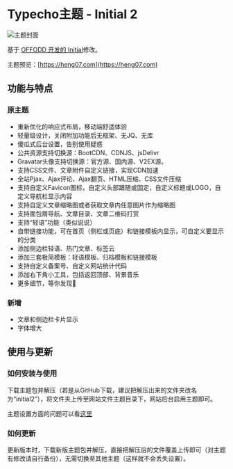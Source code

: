# Typecho主题 - Initial 2

![主题封面](https://heng07.com/img/screenshot.png)

基于 [OFFODD 开发的 Initial](https://www.offodd.com/17.html)修改。

主题预览：[https://heng07.com](https://heng07.com)

## 功能与特点

### 原主题
* 重新优化的响应式布局，移动端舒适体验
* 轻量级设计，关闭附加功能后无框架、无JQ、无库
* 傻瓜式后台设置，告别使用疑惑
* 公共资源支持切换源：BootCDN、CDNJS、jsDelivr
* Gravatar头像支持切换源：官方源、国内源、V2EX源。
* 支持CSS文件、文章附件自定义链接，实现CDN加速
* 全站Pjax、Ajax评论、Ajax翻页、HTML压缩、CSS文件压缩
* 支持自定义Favicon图标，自定义头部跟随或固定，自定义标题或LOGO，自定义导航栏显示内容
* 支持自定义文章缩略图或者获取文章内任意图片作为缩略图
* 支持面包屑导航、文章目录、文章二维码打赏
* 支持“轻语”功能（类似说说）
* 自带链接功能，可在首页（侧栏或页底）和链接模板内显示，可自定义要显示的分类
* 添加侧边栏轻语、热门文章、标签云
* 添加三套极简模板：轻语模板、归档模板和链接模板
* 支持自定义备案号、自定义网站统计代码
* 添加右下角小工具，包括返回顶部、背景音乐
* 更多细节，等你发现🤩

### 新增
* 文章和侧边栏卡片显示
* 字体增大

## 使用与更新

### 如何安装与使用

下载主题包并解压（若是从GitHub下载，建议把解压出来的文件夹改名为“initial2”），将文件夹上传至网站文件主题目录下，网站后台启用主题即可。

主题设置方面的问题可以看[这里](https://www.offodd.com/58.html)

### 如何更新

更新版本时，下载新版主题包并解压，直接把解压后的文件覆盖上传即可（对主题有修改请自行备份），无需切换至其他主题（这样就不会丢失设置）。
